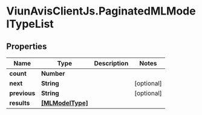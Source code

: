 # ViunAvisClientJs.PaginatedMLModelTypeList

## Properties

| Name         | Type                                | Description | Notes      |
| ------------ | ----------------------------------- | ----------- | ---------- |
| **count**    | **Number**                          |             |
| **next**     | **String**                          |             | [optional] |
| **previous** | **String**                          |             | [optional] |
| **results**  | [**[MLModelType]**](MLModelType.md) |             |

